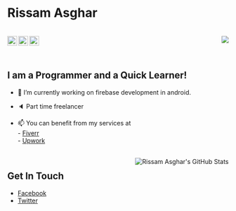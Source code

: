 # Rissam Asghar
<br/>

<a href="https://twitter.com/rissamasghar">
  <img align="left" alt="Rissam's Twitter" width="22px" src="https://cdn.jsdelivr.net/npm/simple-icons@v3/icons/twitter.svg" />
</a>

<a href="https://www.facebook.com/rissam10/">
  <img align="left" alt="Rissam's Facebook" width="22px" src="https://cdn.jsdelivr.net/npm/simple-icons@v3/icons/facebook.svg" />
</a>

<a href="mailto:rissam03oct@gmail.com">
  <img align="left" alt="Rissam's Email" width="22px" src="https://cdn.jsdelivr.net/npm/simple-icons@v3/icons/gmail.svg" />
</a>

<img align="right" src="https://profile-counter.glitch.me/RissamAsghar/count.svg" />

<br /><br />

## I am a Programmer and a Quick Learner!

- 🔭 I’m currently working on firebase development in android.

- 🔈 Part time freelancer

- 📫 You can benefit from my services at <br>
       - [Fiverr](https://www.fiverr.com/share/9dKgod)<br>
       - [Upwork](https://www.upwork.com/freelancers/~0149868cf2ba03025a)
                    
          
  

<br />
<img src="https://github-readme-stats.vercel.app/api?username=RissamAsghar&show_icons=true&hide_border=true&theme=vue" alt="Rissam Asghar's GitHub Stats" align="right">

## Get In Touch

- [Facebook](https://www.facebook.com/rissam10)
- [Twitter](https://twitter.com/rissamasghar)


<!--
**RissamAsghar/RissamAsghar** is a ✨ _special_ ✨ repository because its `README.md` (this file) appears on your GitHub profile.

Here are some ideas to get you started:

- 🔭 I’m currently working on ...
- 🌱 I’m currently learning ...
- 👯 I’m looking to collaborate on ...
- 🤔 I’m looking for help with ...
- 💬 Ask me about ...
- 📫 How to reach me: ...
- 😄 Pronouns: ...
- ⚡ Fun fact: ...
-->
